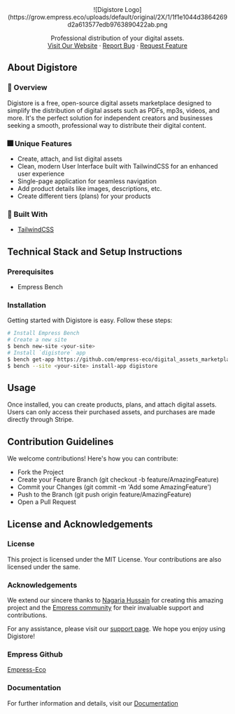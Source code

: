 <div align="center">
![Digistore Logo](https://grow.empress.eco/uploads/default/original/2X/1/1f1e1044d3864269d2a613577edb9763890422ab.png
</div>

<p align="center">
Professional distribution of your digital assets.
<br />
<a href="https://empress.eco/">Visit Our Website</a>
·
<a href="https://github.com/empress-eco/digital_assets_marketplace/issues">Report Bug</a>
·
<a href="https://github.com/empress-eco/digital_assets_marketplace/issues">Request Feature</a>
</p>

## About Digistore

### 📘 Overview
Digistore is a free, open-source digital assets marketplace designed to simplify the distribution of digital assets such as PDFs, mp3s, videos, and more. It's the perfect solution for independent creators and businesses seeking a smooth, professional way to distribute their digital content.

### 🎆 Unique Features
- Create, attach, and list digital assets
- Clean, modern User Interface built with TailwindCSS for an enhanced user experience
- Single-page application for seamless navigation
- Add product details like images, descriptions, etc.
- Create different tiers (plans) for your products

### 🧰 Built With
- [TailwindCSS](https://tailwindcss.com/)

## Technical Stack and Setup Instructions

### Prerequisites
- Empress Bench

### Installation
Getting started with Digistore is easy. Follow these steps:

```bash
# Install Empress Bench
# Create a new site
$ bench new-site <your-site>
# Install `digistore` app
$ bench get-app https://github.com/empress-eco/digital_assets_marketplace.git
$ bench --site <your-site> install-app digistore
```

## Usage
Once installed, you can create products, plans, and attach digital assets. Users can only access their purchased assets, and purchases are made directly through Stripe.

## Contribution Guidelines
We welcome contributions! Here's how you can contribute:
- Fork the Project
- Create your Feature Branch (git checkout -b feature/AmazingFeature)
- Commit your Changes (git commit -m 'Add some AmazingFeature')
- Push to the Branch (git push origin feature/AmazingFeature)
- Open a Pull Request

## License and Acknowledgements

### License
This project is licensed under the MIT License. Your contributions are also licensed under the same.

### Acknowledgements
We extend our sincere thanks to [Nagaria Hussain](https://github.com/NagariaHussain) for creating this amazing project and the [Empress community](https://Empress.io/) for their invaluable support and contributions.

For any assistance, please visit our [support page](https://grow.empress.eco/). We hope you enjoy using Digistore!

### Empress Github
[Empress-Eco](https://github.com/empress-eco/)

### Documentation
For further information and details, visit our [Documentation](https://grow.empress.eco/)
